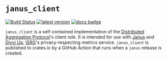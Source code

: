 # `janus_client`
[![Build Status]][actions] [![latest version]][crates.io] [![docs badge]][docs.rs]

[Build Status]: https://github.com/divviup/janus/workflows/ci-build/badge.svg
[actions]: https://github.com/divviup/janus/actions?query=branch%3Amain
[latest version]: https://img.shields.io/crates/v/janus_client.svg
[crates.io]: https://crates.io/crates/janus_client
[docs badge]: https://img.shields.io/badge/docs.rs-rustdoc-green
[docs.rs]: https://docs.rs/janus_client/

`janus_client` is a self-contained implementation of the [Distributed Aggregation Protocol](https://datatracker.ietf.org/doc/draft-ietf-ppm-dap/)'s client role. It is intended for use with [Janus](https://github.com/divviup/janus) and [Divvi Up](https://divviup.org), [ISRG](https://abetterinternet.org)'s privacy-respecting metrics service. `janus_client` is published to crates.io by a GitHub Action that runs when a `janus` release is created.
